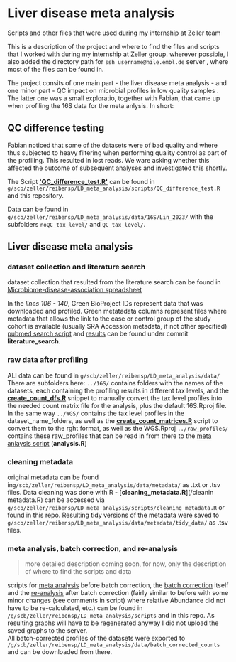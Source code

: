 # Liver disease meta analysis
Scripts and other files that were used during my internship at Zeller team

This is a description of the project and where to find the files and scripts that I worked with during my internship at Zeller group.
wherever possible, I also added the directory path for `ssh username@nile.embl.de` server , where most of the files can be found in.

The project consits of one main part - the liver disease meta analysis - and one minor part - QC impact on microbial profiles in low quality samples . The latter one was a small exploratio, together with Fabian, that came up when profiling the 16S data for the meta anlysis. In short: 

## QC difference testing
Fabian noticed that some of the datasets were of bad quality and where thus subjected to heavy filtering when performing quality control as part of the profiling. This resulted in lost reads. We ware asking whether this affected the outcome of subsequent analyses and investigated this shortly. 

The Script [**'QC_difference_test.R'**](/QC_difference_test.R) can be found in `g/scb/zeller/reibensp/LD_meta_analysis/scripts/QC_difference_test.R` and this repository. 

Data can be found in `g/scb/zeller/reibensp/LD_meta_analysis/data/16S/Lin_2023/` with the subfolders `noQC_tax_level/` and `QC_tax_level/`. 

## Liver disease meta analysis ###### 
### dataset collection and literature search 
dataset collection that resulted from the literature search can be found in [Microbiome-disease-association spreadsheet](https://docs.google.com/spreadsheets/d/1lqbHJrT2GXUAKYTmvlJhKC2kbS035wCi6HPpivI93AU/edit) 

In the _lines 106 - 140_, Green BioProject IDs represent data that was downloaded and profiled. 
Green metatadata columns represent files where metadata that allows the link to the case or control group of the study cohort is available (usually SRA Accession metadata, if not other specified) [pubmed search script](/do_pubmed_search.py)  and [results](/Python_Pubmed_search.xlsx) can be found under commit **literature_search**. 

### raw data after profiling 
ALl data can be found in `g/scb/zeller/reibensp/LD_meta_analysis/data/` There are subfolders here:
`../16S/` contains folders with the names of the datasets, each containing the profiling results in different tax levels, and the [**create_count_dfs.R**](/create_count_dfs.R) snippet to manually convert the tax level profiles into the needed count matrix file for the analysis, plus the default 16S.Rproj file.
In the same way `../WGS/` contains the tax level profiles in the dataset_name_folders, as well as the [**create_count_matrices.R**](/create_count_matrices.R) script to convert them to the rght format, as well as the WGS.Rproj
`../raw_profiles/` contains these raw_profiles that can be read in from there to the [meta anlaysis script](/analysis.R) (**analysis.R**)


### cleaning metadata 
original metadata can be found in`g/scb/zeller/reibensp/LD_meta_analysis/data/metadata/` as .txt or .tsv files. Data cleaning was done with R - [**cleaning_metadata.R**](/cleanin metadata.R) can be accessed via `g/scb/zeller/reibensp/LD_meta_analysis/scripts/cleaning_metadata.R` or found in this repo. 
Resulting tidy versions of the metadata were saved to `g/scb/zeller/reibensp/LD_meta_analysis/data/metadata/tidy_data/` as .tsv files.

### meta analysis, batch correction, and re-analysis

>  more detailed description coming soon, for now, only the description of where to find the scripts and data

scripts for [meta analysis](/analysis.R) before batch correction, the [batch correction](/correct_batches.r) itself and the [re-analysis](/batch_corrected_analysis.R) after batch correction (fairly similar to before with some minor changes (see comments in script) where relative Abundance did not have to be re-calculated, etc.) can be found in `/g/scb/zeller/reibensp/LD_meta_analysis/scripts` and in this repo.
As resulting graphs will have to be regenerated anyway I did not upload the saved graphs to the server.  
All batch-corrected profiles of the datasets were exported to `/g/scb/zeller/reibensp/LD_meta_analysis/data/batch_corrected_counts` and can be downloaded from there.

